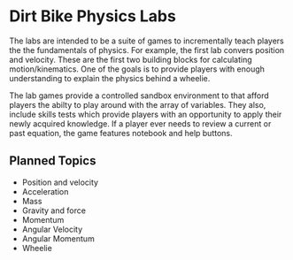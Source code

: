 # Dirt Bike Physics Labs

The labs are intended to be a suite of games to incrementally
teach players the the fundamentals of physics. For example, the
first lab convers position and velocity. These are the first
two building blocks for calculating motion/kinematics. One of
the goals is to provide players with enough understanding to
explain the physics behind a wheelie.

The lab games provide a controlled sandbox environment to
that afford players the abilty to play around with the
array of variables. They also, include skills tests which
provide players with an opportunity to apply their newly
acquired knowledge. If a player ever needs to review
a current or past equation, the game features notebook and
help buttons.

## Planned Topics
* Position and velocity
* Acceleration
* Mass
* Gravity and force
* Momentum
* Angular Velocity
* Angular Momentum
* Wheelie
